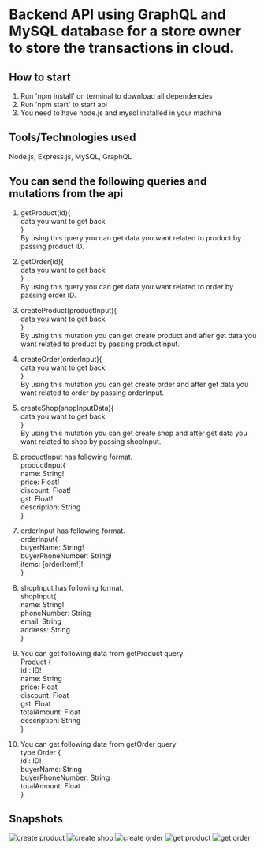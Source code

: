 # Backend API using GraphQL and MySQL database for a store owner to store the transactions in cloud.


## How to start
1. Run 'npm install' on terminal to download all dependencies 
2. Run 'npm start' to start api
3. You need to have node.js and mysql installed in your machine

## Tools/Technologies used
Node.js, Express.js, MySQL, GraphQL

## You can send the following queries and mutations from the api

1. getProduct(id){ <br />
        data you want to get back   <br />
   } <br />
   By using this query you can get data you want related to product by passing product ID.  

2. getOrder(id){    <br />
        data you want to get back   <br />
   }    <br />
   By using this query you can get data you want related to order by passing order ID. 


3. createProduct(productInput){ <br />
        data you want to get back   <br />
   }    <br />
   By using this mutation you can get create product and after get data you want related to product by passing productInput.


4. createOrder(orderInput){ <br />
        data you want to get back   <br />
   }    <br />
   By using this mutation you can get create order and after get data you want related to order by passing orderInput.


5. createShop(shopInputData){   <br />
        data you want to get back   <br />
   }    <br />
   By using this mutation you can get create shop and after get data you want related to shop by passing shopInput.

6. procuctInput has following format.   <br />
     productInput{  <br />
        name: String!   <br />
        price: Float!   <br />
        discount: Float!    <br />
        gst: Float! <br />
        description: String <br />
    }   <br />

7. orderInput has following format. <br />
    orderInput{ <br />
        buyerName: String!  <br />
        buyerPhoneNumber: String!   <br />
        items: [orderItem!]!    <br />
    }

8. shopInput has following format.  <br />
    shopInput{  <br />
        name: String!   <br />
        phoneNumber: String <br />
        email: String   <br />
        address: String <br />
    }

9. You can get following data from getProduct query <br />
    Product {   <br />
        id : ID!    <br />
        name: String    <br />
        price: Float    <br />
        discount: Float <br />
        gst: Float  <br />
        totalAmount: Float  <br />
        description: String <br />
    }

10. You can get following data from getOrder query  <br />
    type Order {    <br />
        id : ID!    <br />
        buyerName: String   <br />
        buyerPhoneNumber: String    <br />
        totalAmount: Float  <br />
    }

## Snapshots

![create product](https://github.com/SaiAnveshKanchi/Images/blob/main/Screenshot%202021-10-01%20at%206.56.09%20PM.png)
![create shop](https://github.com/SaiAnveshKanchi/Images/blob/main/Screenshot%202021-10-01%20at%206.56.39%20PM.png)
![create order](https://github.com/SaiAnveshKanchi/Images/blob/main/Screenshot%202021-10-01%20at%206.57.12%20PM.png)
![get product](https://github.com/SaiAnveshKanchi/Images/blob/main/Screenshot%202021-10-01%20at%206.57.32%20PM.png)
![get order](https://github.com/SaiAnveshKanchi/Images/blob/main/Screenshot%202021-10-01%20at%206.58.18%20PM.png)
